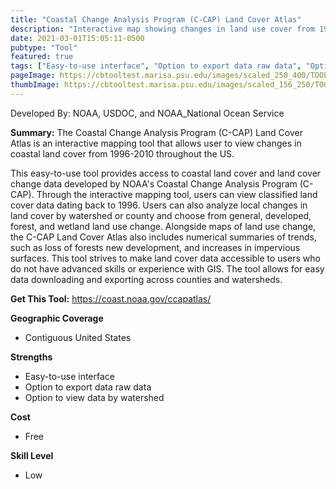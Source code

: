 ```yaml
---
title: "Coastal Change Analysis Program (C-CAP) Land Cover Atlas"
description: "Interactive map showing changes in land use cover from 1996-2010 in coastal regions"
date: 2021-03-01T15:05:11-0500
pubtype: "Tool"
featured: true
tags: ["Easy-to-use interface", "Option to export data raw data", "Option to view data by watershed"]
pageImage: https://cbtooltest.marisa.psu.edu/images/scaled_250_400/TOOLID_70.0_ScreenCapture-1.png
thumbImage: https://cbtooltest.marisa.psu.edu/images/scaled_156_250/TOOLID_70.0_ScreenCapture-1.png
---
```

Developed By: NOAA, USDOC, and NOAA_National Ocean Service

**Summary:** The Coastal Change Analysis Program (C-CAP) Land Cover Atlas is an interactive mapping tool that allows user to view changes in coastal land cover from 1996-2010 throughout the US. 

This easy-to-use tool provides access to coastal land cover and land cover change data developed by NOAA's Coastal Change Analysis Program (C-CAP). Through the interactive mapping tool, users can view classified land cover data dating back to 1996. Users can also analyze local changes in land cover by watershed or county and choose from general, developed, forest, and wetland land use change. Alongside maps of land use change, the C-CAP Land Cover Atlas also includes numerical summaries of trends, such as loss of forests new development, and increases in impervious surfaces. This tool strives to make land cover data accessible to users who do not have advanced skills or experience with GIS. The tool allows for easy data downloading and exporting across counties and watersheds.

__**Get This Tool:**__ https://coast.noaa.gov/ccapatlas/

__**Geographic Coverage**__
- Contiguous United States

__**Strengths**__
-  Easy-to-use interface
-   Option to export data raw data
-   Option to view data by watershed

__**Cost**__
- Free

__**Skill Level**__
- Low
